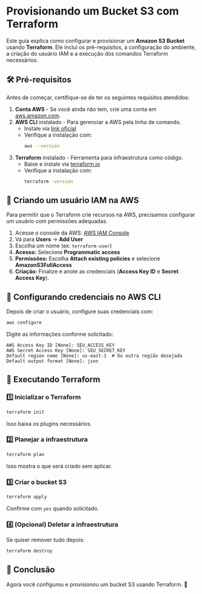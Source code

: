 # Provisionando um Bucket S3 com Terraform

Este guia explica como configurar e provisionar um **Amazon S3 Bucket** usando **Terraform**. Ele inclui os pré-requisitos, a configuração do ambiente, a criação do usuário IAM e a execução dos comandos Terraform necessários.

## 🛠️ Pré-requisitos

Antes de começar, certifique-se de ter os seguintes requisitos atendidos:

1. **Conta AWS** - Se você ainda não tem, crie uma conta em [aws.amazon.com](https://aws.amazon.com/).
2. **AWS CLI** instalado - Para gerenciar a AWS pela linha de comando.
   - Instale via [link oficial](https://docs.aws.amazon.com/cli/latest/userguide/install-cliv2.html)
   - Verifique a instalação com:
     ```sh
     aws --version
     ```
3. **Terraform** instalado - Ferramenta para infraestrutura como código.
   - Baixe e instale via [terraform.io](https://developer.hashicorp.com/terraform/downloads)
   - Verifique a instalação com:
     ```sh
     terraform -version
     ```

## 🔑 Criando um usuário IAM na AWS

Para permitir que o Terraform crie recursos na AWS, precisamos configurar um usuário com permissões adequadas.

1. Acesse o console da AWS: [AWS IAM Console](https://console.aws.amazon.com/iam/)
2. Vá para **Users** → **Add User**
3. Escolha um nome (ex: `terraform-user`)
4. **Acesso:** Selecione **Programmatic access**
5. **Permissões:** Escolha **Attach existing policies** e selecione **AmazonS3FullAccess**
6. **Criação:** Finalize e anote as credenciais (**Access Key ID** e **Secret Access Key**).

## 📌 Configurando credenciais no AWS CLI

Depois de criar o usuário, configure suas credenciais com:

```sh
aws configure
```

Digite as informações conforme solicitado:
```
AWS Access Key ID [None]: SEU_ACCESS_KEY
AWS Secret Access Key [None]: SEU_SECRET_KEY
Default region name [None]: us-east-1  # Ou outra região desejada
Default output format [None]: json
```

## 🚀 Executando Terraform

### 1️⃣ Inicializar o Terraform
```sh
terraform init
```
Isso baixa os plugins necessários.

### 2️⃣ Planejar a infraestrutura
```sh
terraform plan
```
Isso mostra o que será criado sem aplicar.

### 3️⃣ Criar o bucket S3
```sh
terraform apply
```
Confirme com `yes` quando solicitado.

### 4️⃣ (Opcional) Deletar a infraestrutura
Se quiser remover tudo depois:
```sh
terraform destroy
```

## 🎯 Conclusão
Agora você configurou e provisionou um bucket S3 usando Terraform. 🚀

